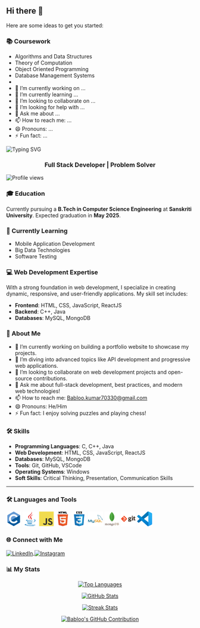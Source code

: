 ## Hi there 👋

Here are some ideas to get you started:
### 📚 Coursework
- Algorithms and Data Structures
- Theory of Computation
- Object Oriented Programming
- Database Management Systems
- 
- 🔭 I’m currently working on ...
- 🌱 I’m currently learning ...
- 👯 I’m looking to collaborate on ...
- 🤔 I’m looking for help with ...
- 💬 Ask me about ...
- 📫 How to reach me: ...
- 😄 Pronouns: ...
- ⚡ Fun fact: ...

![Typing SVG](https://readme-typing-svg.herokuapp.com?size=32&vCenter=true&align=center&width=900&lines=Hi+%F0%9F%91%8B%2C+I'm+Babloo;+Sanskriti+University;Bachelors+of+Computer+Science+And+Engineering)

<h3 align="center">Full Stack Developer | Problem Solver</h3>

<p align="left"> <img src="https://komarev.com/ghpvc/?username=Babloo70330&label=Profile%20views&color=0e75b6&style=flat" alt="Profile views" /> </p>

### 🎓 Education
Currently pursuing a **B.Tech in Computer Science Engineering** at **Sanskriti University**. Expected graduation in **May 2025**.

### 🌱 Currently Learning
- Mobile Application Development
- Big Data Technologies
- Software Testing

### 💻 Web Development Expertise
With a strong foundation in web development, I specialize in creating dynamic, responsive, and user-friendly applications. My skill set includes:
- **Frontend**: HTML, CSS, JavaScript, ReactJS
- **Backend**: C++, Java
- **Databases**: MySQL, MongoDB

### 🤔 About Me
- 🔭 I’m currently working on building a portfolio website to showcase my projects.
- 🌱 I’m diving into advanced topics like API development and progressive web applications.
- 👯 I’m looking to collaborate on web development projects and open-source contributions.
- 💬 Ask me about full-stack development, best practices, and modern web technologies!
- 📫 How to reach me: [Babloo.kumar70330@gmail.com](mailto:Babloo.kumar70330@gmail.com)
- 😄 Pronouns: He/Him
- ⚡ Fun fact: I enjoy solving puzzles and playing chess!

### 🛠️ Skills
- **Programming Languages**: C, C++, Java  
- **Web Development**: HTML, CSS, JavaScript, ReactJS
- **Databases**: MySQL, MongoDB
- **Tools**: Git, GitHub, VSCode 
- **Operating Systems**: Windows
- **Soft Skills**: Critical Thinking, Presentation, Communication Skills

---

### 🛠️ Languages and Tools
<p align="left">
  <a href="https://www.cprogramming.com/" target="_blank"><img src="https://raw.githubusercontent.com/devicons/devicon/master/icons/c/c-original.svg" alt="C" width="40" height="40"/></a>
  <a href="https://www.java.com" target="_blank"><img src="https://raw.githubusercontent.com/devicons/devicon/master/icons/java/java-original.svg" alt="Java" width="40" height="40"/></a>
  <a href="https://developer.mozilla.org/en-US/docs/Web/JavaScript" target="_blank"><img src="https://raw.githubusercontent.com/devicons/devicon/master/icons/javascript/javascript-original.svg" alt="JavaScript" width="40" height="40"/></a>
  <a href="https://www.w3.org/html/" target="_blank"><img src="https://raw.githubusercontent.com/devicons/devicon/master/icons/html5/html5-original-wordmark.svg" alt="HTML5" width="40" height="40"/></a>
  <a href="https://www.w3schools.com/css/" target="_blank"><img src="https://raw.githubusercontent.com/devicons/devicon/master/icons/css3/css3-original-wordmark.svg" alt="CSS3" width="40" height="40"/></a>
  <a href="https://www.mysql.com/" target="_blank"><img src="https://raw.githubusercontent.com/devicons/devicon/master/icons/mysql/mysql-original-wordmark.svg" alt="MySQL" width="40" height="40"/></a>
  <a href="https://www.mongodb.com/" target="_blank"><img src="https://raw.githubusercontent.com/devicons/devicon/master/icons/mongodb/mongodb-original-wordmark.svg" alt="MongoDB" width="40" height="40"/></a>
  <a href="https://git-scm.com/" target="_blank"><img src="https://raw.githubusercontent.com/devicons/devicon/master/icons/git/git-original-wordmark.svg" alt="Git" width="40" height="40"/></a>
  <a href="https://code.visualstudio.com/" target="_blank"><img src="https://raw.githubusercontent.com/devicons/devicon/master/icons/vscode/vscode-original.svg" alt="VSCode" width="40" height="40"/></a>
</p>

### 🌐 Connect with Me
<p align="left">
    <a href="https://www.linkedin.com/in/babloo-kumar-032120256" target="blank">
        <img align="center" src="https://raw.githubusercontent.com/rahuldkjain/github-profile-readme-generator/master/src/images/icons/Social/linked-in-alt.svg" alt="LinkedIn" height="30" width="40" />
    </a>
    <a href="https://instagram.com/_sameeksha.sharma_" target="blank">
        <img align="center" src="https://raw.githubusercontent.com/rahuldkjain/github-profile-readme-generator/master/src/images/icons/Social/instagram.svg" alt="Instagram" height="30" width="40" />
    </a>
</p>

### 📊 My Stats
<p align="center">
  <a href="https://github.com/Babloo70330">
    <img src="https://github-readme-stats.vercel.app/api/top-langs?username=Babloo70330&show_icons=true&locale=en&layout=compact&theme=react&bg_color=1F222E&title_color=F85D7F&icon_color=F8D866&color=FFFFFF" alt="Top Languages"/>
  </a>
</p>

<p align="center">
  <a href="https://github.com/Babloo70330">
    <img src="https://github-readme-stats.vercel.app/api?username=Babloo70330&theme=react&show_icons=true&locale=en" alt="GitHub Stats"/>
  </a>
</p>

<p align="center">
  <a href="https://github.com/Babloo70330">
    <img src="https://github-readme-streak-stats.herokuapp.com/?user=Babloo70330&theme=algolia" alt="Streak Stats"/>
  </a>
</p>

<p align="center">
  <a href="https://github.com/Babloo70330">
    <img src="https://github-profile-summary-cards.vercel.app/api/cards/profile-details?username=Babloo70330&theme=radical" alt="Babloo's GitHub Contribution"/>
  </a>
</p>
